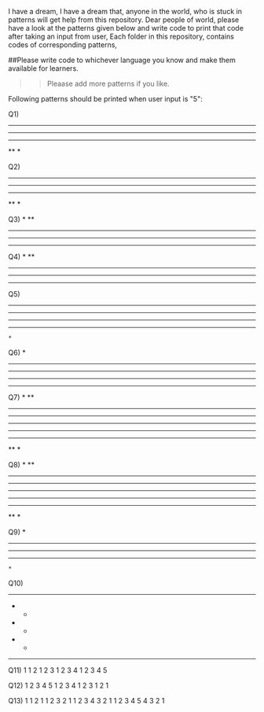 I have a dream,
I have a dream that, anyone in the world, who is stuck in patterns will get help from this repository.
Dear people of world, please have a look at the patterns given below and write code to print that code after taking an input from user,
Each folder in this repository, contains codes of corresponding patterns,

##Please write code to whichever language you know and make them available for learners.
>>Pleaase add more patterns if you like.


Following patterns should be printed when user input is "5":

Q1)
*****
****
***
**
*


Q2)
*****
 ****
  ***
   **
    *


Q3)
*
**
***
****
*****


Q4)
    *
   **
  ***
 ****
*****


Q5)
*********
 *******
  *****
   ***
    *


Q6)
    *
   ***
  *****
 *******
*********


Q7)
*
**
***
****
*****
****
***
**
*


Q8)
    *
   **
  ***
 ****
*****
 ****
  ***
   **
    *


Q9)
    *
   ***
  *****
   ***
    *


Q10)
*****
*   *
*   *
*   *
*****


Q11)
    1
   1 2
  1 2 3 
 1 2 3 4
1 2 3 4 5


Q12)
1 2 3 4 5
 1 2 3 4
  1 2 3 
   1 2
    1


Q13)
        1
      1 2 1
    1 2 3 2 1
  1 2 3 4 3 2 1
1 2 3 4 5 4 3 2 1
